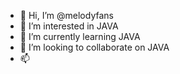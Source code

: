- 👋 Hi, I’m @melodyfans
- 👀 I’m interested in JAVA
- 🌱 I’m currently learning JAVA
- 💞️ I’m looking to collaborate on JAVA
- 📫 

<!---
melodyfans/melodyfans is a ✨ special ✨ repository because its `README.md` (this file) appears on your GitHub profile.
You can click the Preview link to take a look at your changes.
--->
